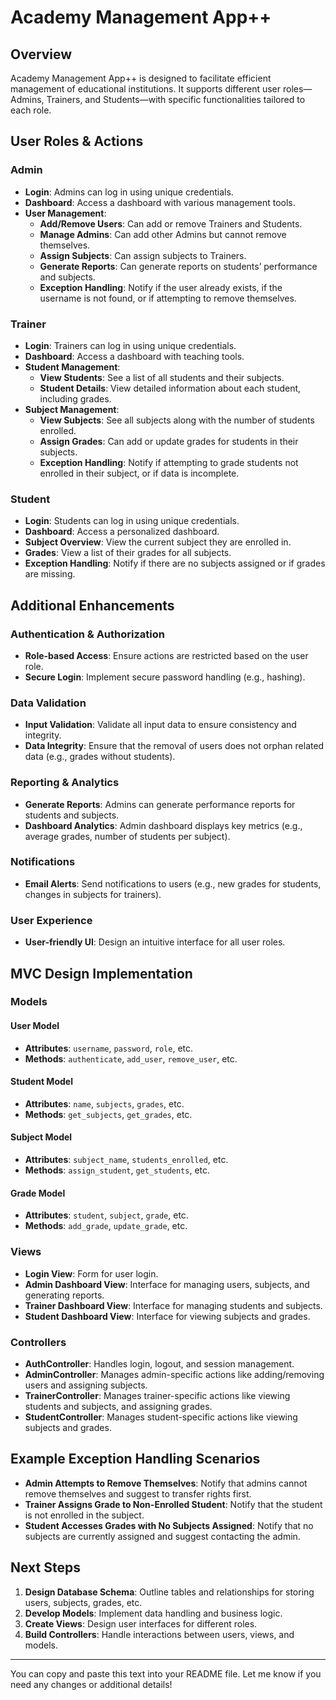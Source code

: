 
# Academy Management App++

## Overview

Academy Management App++ is designed to facilitate efficient management of educational institutions. It supports different user roles—Admins, Trainers, and Students—with specific functionalities tailored to each role.

## User Roles & Actions

### Admin

- **Login**: Admins can log in using unique credentials.
- **Dashboard**: Access a dashboard with various management tools.
- **User Management**:
  - **Add/Remove Users**: Can add or remove Trainers and Students.
  - **Manage Admins**: Can add other Admins but cannot remove themselves.
  - **Assign Subjects**: Can assign subjects to Trainers.
  - **Generate Reports**: Can generate reports on students’ performance and subjects.
  - **Exception Handling**: Notify if the user already exists, if the username is not found, or if attempting to remove themselves.

### Trainer

- **Login**: Trainers can log in using unique credentials.
- **Dashboard**: Access a dashboard with teaching tools.
- **Student Management**:
  - **View Students**: See a list of all students and their subjects.
  - **Student Details**: View detailed information about each student, including grades.
- **Subject Management**:
  - **View Subjects**: See all subjects along with the number of students enrolled.
  - **Assign Grades**: Can add or update grades for students in their subjects.
  - **Exception Handling**: Notify if attempting to grade students not enrolled in their subject, or if data is incomplete.

### Student

- **Login**: Students can log in using unique credentials.
- **Dashboard**: Access a personalized dashboard.
- **Subject Overview**: View the current subject they are enrolled in.
- **Grades**: View a list of their grades for all subjects.
- **Exception Handling**: Notify if there are no subjects assigned or if grades are missing.

## Additional Enhancements

### Authentication & Authorization

- **Role-based Access**: Ensure actions are restricted based on the user role.
- **Secure Login**: Implement secure password handling (e.g., hashing).

### Data Validation

- **Input Validation**: Validate all input data to ensure consistency and integrity.
- **Data Integrity**: Ensure that the removal of users does not orphan related data (e.g., grades without students).

### Reporting & Analytics

- **Generate Reports**: Admins can generate performance reports for students and subjects.
- **Dashboard Analytics**: Admin dashboard displays key metrics (e.g., average grades, number of students per subject).

### Notifications

- **Email Alerts**: Send notifications to users (e.g., new grades for students, changes in subjects for trainers).

### User Experience

- **User-friendly UI**: Design an intuitive interface for all user roles.

## MVC Design Implementation

### Models

#### User Model

- **Attributes**: `username`, `password`, `role`, etc.
- **Methods**: `authenticate`, `add_user`, `remove_user`, etc.

#### Student Model

- **Attributes**: `name`, `subjects`, `grades`, etc.
- **Methods**: `get_subjects`, `get_grades`, etc.

#### Subject Model

- **Attributes**: `subject_name`, `students_enrolled`, etc.
- **Methods**: `assign_student`, `get_students`, etc.

#### Grade Model

- **Attributes**: `student`, `subject`, `grade`, etc.
- **Methods**: `add_grade`, `update_grade`, etc.

### Views

- **Login View**: Form for user login.
- **Admin Dashboard View**: Interface for managing users, subjects, and generating reports.
- **Trainer Dashboard View**: Interface for managing students and subjects.
- **Student Dashboard View**: Interface for viewing subjects and grades.

### Controllers

- **AuthController**: Handles login, logout, and session management.
- **AdminController**: Manages admin-specific actions like adding/removing users and assigning subjects.
- **TrainerController**: Manages trainer-specific actions like viewing students and subjects, and assigning grades.
- **StudentController**: Manages student-specific actions like viewing subjects and grades.

## Example Exception Handling Scenarios

- **Admin Attempts to Remove Themselves**: Notify that admins cannot remove themselves and suggest to transfer rights first.
- **Trainer Assigns Grade to Non-Enrolled Student**: Notify that the student is not enrolled in the subject.
- **Student Accesses Grades with No Subjects Assigned**: Notify that no subjects are currently assigned and suggest contacting the admin.

## Next Steps

1. **Design Database Schema**: Outline tables and relationships for storing users, subjects, grades, etc.
2. **Develop Models**: Implement data handling and business logic.
3. **Create Views**: Design user interfaces for different roles.
4. **Build Controllers**: Handle interactions between users, views, and models.

---

You can copy and paste this text into your README file. Let me know if you need any changes or additional details!
